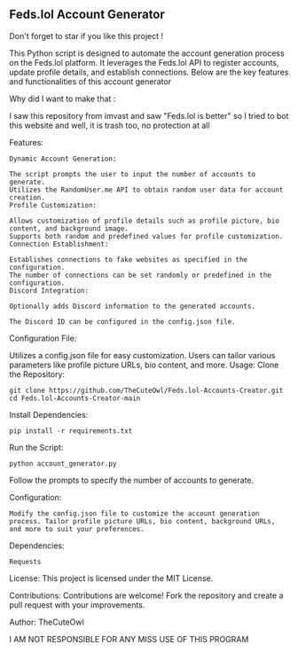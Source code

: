 
## Feds.lol Account Generator

Don't forget to star if you like this project !

This Python script is designed to automate the account generation process on the Feds.lol platform. It leverages the Feds.lol API to register accounts, update profile details, and establish connections. Below are the key features and functionalities of this account generator

Why did I want to make that :

I saw this repository from imvast and saw "Feds.lol is better" so I tried to bot this website and well, it is trash too, no protection at all

Features:

```
Dynamic Account Generation:

The script prompts the user to input the number of accounts to generate.
Utilizes the RandomUser.me API to obtain random user data for account creation.
Profile Customization:

Allows customization of profile details such as profile picture, bio content, and background image. 
Supports both random and predefined values for profile customization.
Connection Establishment:

Establishes connections to fake websites as specified in the configuration.
The number of connections can be set randomly or predefined in the configuration.
Discord Integration:

Optionally adds Discord information to the generated accounts.

The Discord ID can be configured in the config.json file.

```

Configuration File:

Utilizes a config.json file for easy customization.
Users can tailor various parameters like profile picture URLs, bio content, and more.
Usage:
Clone the Repository:

```
git clone https://github.com/TheCuteOwl/Feds.lol-Accounts-Creator.git
cd Feds.lol-Accounts-Creator-main
```
Install Dependencies:

```
pip install -r requirements.txt
```
Run the Script:

```
python account_generator.py
```
Follow the prompts to specify the number of accounts to generate.

Configuration:

```
Modify the config.json file to customize the account generation process. Tailor profile picture URLs, bio content, background URLs, and more to suit your preferences.
```

Dependencies:
```
Requests
```
License:
This project is licensed under the MIT License.

Contributions:
Contributions are welcome! Fork the repository and create a pull request with your improvements.

Author:
TheCuteOwl

I AM NOT RESPONSIBLE FOR ANY MISS USE OF THIS PROGRAM 
